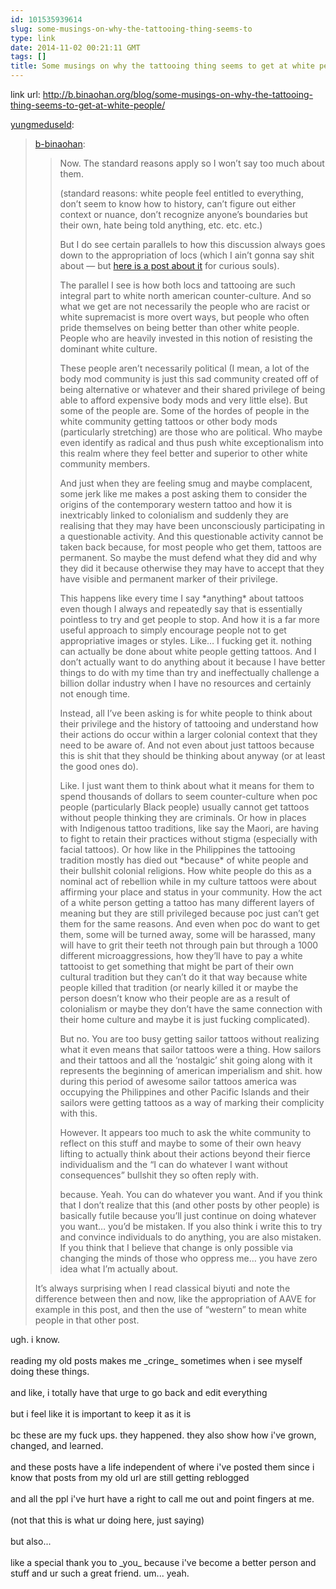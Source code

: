 ```yaml
---
id: 101535939614
slug: some-musings-on-why-the-tattooing-thing-seems-to
type: link
date: 2014-11-02 00:21:11 GMT
tags: []
title: Some musings on why the tattooing thing seems to get at white people
---
```

link url: http://b.binaohan.org/blog/some-musings-on-why-the-tattooing-thing-seems-to-get-at-white-people/

<p><a href="http://yungmeduseld.tumblr.com/post/101532599659/some-musings-on-why-the-tattooing-thing-seems-to-get-at" class="tumblr_blog">yungmeduseld</a>:</p>

<blockquote><p><a class="tumblr_blog" href="http://xd.binaohan.org/post/101520374764/some-musings-on-why-the-tattooing-thing-seems-to-get-at">b-binaohan</a>:</p>
<blockquote>
<p>Now. The standard reasons apply so I won’t say too much about them.</p>
<p>(standard reasons: white people feel entitled to everything, don’t seem to know how to history, can’t figure out either context or nuance, don’t recognize anyone’s boundaries but their own, hate being told anything, etc. etc. etc.)</p>
<p>But I do see certain parallels to how this discussion always goes down to the appropriation of locs (which I ain’t gonna say shit about — but <a href="http://bit.ly/PvpK0d">here is a post about it</a> for curious souls).</p>
<p>The parallel I see is how both locs and tattooing are such integral part to white north american counter-culture. And so what we get are not necessarily the people who are racist or white supremacist is more overt ways, but people who often pride themselves on being better than other white people. People who are heavily invested in this notion of resisting the dominant white culture. </p>
<p>These people aren’t necessarily political (I mean, a lot of the body mod community is just this sad community created off of being alternative or whatever and their shared privilege of being able to afford expensive body mods and very little else). But some of the people are. Some of the hordes of people in the white community getting tattoos or other body mods (particularly stretching) are those who are political. Who maybe even identify as radical and thus push white exceptionalism into this realm where they feel better and superior to other white community members. </p>
<p>And just when they are feeling smug and maybe complacent, some jerk like me makes a post asking them to consider the origins of the contemporary western tattoo and how it is inextricably linked to colonialism and suddenly they are realising that they may have been unconsciously participating in a questionable activity. And this questionable activity cannot be taken back because, for most people who get them, tattoos are permanent. So maybe the must defend what they did and why they did it because otherwise they may have to accept that they have visible and permanent marker of their privilege. </p>
<p>This happens like every time I say *anything* about tattoos even though I always and repeatedly say that is essentially pointless to try and get people to stop. And how it is a far more useful approach to simply encourage people not to get appropriative images or styles. Like… I fucking get it. nothing can actually be done about white people getting tattoos. And I don’t actually want to do anything about it because I have better things to do with my time than try and ineffectually challenge a billion dollar industry when I have no resources and certainly not enough time. </p>
<p>Instead, all I’ve been asking is for white people to think about their privilege and the history of tattooing and understand how their actions do occur within a larger colonial context that they need to be aware of. And not even about just tattoos because this is shit that they should be thinking about anyway (or at least the good ones do). </p>
<p>Like. I just want them to think about what it means for them to spend thousands of dollars to seem counter-culture when poc people (particularly Black people) usually cannot get tattoos without people thinking they are criminals. Or how in places with Indigenous tattoo traditions, like say the Maori, are having to fight to retain their practices without stigma (especially with facial tattoos). Or how like in the Philippines the tattooing tradition mostly has died out *because* of white people and their bullshit colonial religions. How white people do this as a nominal act of rebellion while in my culture tattoos were about affirming your place and status in your community. How the act of a white person getting a tattoo has many different layers of meaning but they are still privileged because poc just can’t get them for the same reasons. And even when poc do want to get them, some will be turned away, some will be harassed, many will have to grit their teeth not through pain but through a 1000 different microaggressions, how they’ll have to pay a white tattooist to get something that might be part of their own cultural tradition but they can’t do it that way because white people killed that tradition (or nearly killed it or maybe the person doesn’t know who their people are as a result of colonialism or maybe they don’t have the same connection with their home culture and maybe it is just fucking complicated). </p>
<p>But no. You are too busy getting sailor tattoos without realizing what it even means that sailor tattoos were a thing. How sailors and their tattoos and all the ‘nostalgic’ shit going along with it represents the beginning of american imperialism and shit. how during this period of awesome sailor tattoos america was occupying the Philippines and other Pacific Islands and their sailors were getting tattoos as a way of marking their complicity with this.</p>
<p>However. It appears too much to ask the white community to reflect on this stuff and maybe to some of their own heavy lifting to actually think about their actions beyond their fierce individualism and the “I can do whatever I want without consequences” bullshit they so often reply with. </p>
<p>because. Yeah. You can do whatever you want. And if you think that I don’t realize that this (and other posts by other people) is basically futile because you’ll just continue on doing whatever you want… you’d be mistaken. If you also think i write this to try and convince individuals to do anything, you are also mistaken. If you think that I believe that change is only possible via changing the minds of those who oppress me… you have zero idea what I’m actually about. </p>
</blockquote>
<p>It&#8217;s always surprising when I read classical biyuti and note the difference between then and now, like the appropriation of AAVE for example in this post, and then the use of &#8220;western&#8221; to mean white people in that other post.</p></blockquote>

<p>ugh. i know.<br/><br/>reading my old posts makes me _cringe_ sometimes when i see myself doing these things. <br/><br/>and like, i totally have that urge to go back and edit everything <br/><br/>but i feel like it is important to keep it as it is<br/><br/>bc these are my fuck ups. they happened. they also show how i've grown, changed, and learned.<br/><br/>and these posts have a life independent of where i've posted them since i know that posts from my old url are still getting reblogged<br/><br/>and all the ppl i've hurt have a right to call me out and point fingers at me.<br/><br/>(not that this is what ur doing here, just saying)<br/><br/>but also...<br/><br/>like a special thank you to _you_ because i've become a better person and stuff and ur such a great friend. um... yeah.</p>